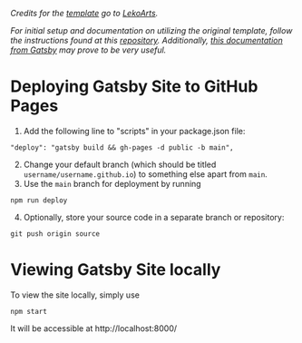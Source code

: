 *Credits for the [template](https://github.com/LekoArts/gatsby-starter-portfolio-cara) go to [LekoArts](https://github.com/LekoArts).*

*For initial setup and documentation on utilizing the original template, follow the instructions found at this [repository](https://github.com/LekoArts/gatsby-starter-portfolio-cara). Additionally, [this documentation from Gatsby](https://www.gatsbyjs.com/docs/how-to/previews-deploys-hosting/how-gatsby-works-with-github-pages/#deploying-to-a-github-pages-subdomain-at-githubio) may prove to be very useful.*

# Deploying Gatsby Site to GitHub Pages
1. Add the following line to "scripts" in your package.json file:
```
"deploy": "gatsby build && gh-pages -d public -b main",
```
2. Change your default branch (which should be titled `username/username.github.io`) to something else apart from `main`.
3. Use the `main` branch for deployment by running
```
npm run deploy
```
4. Optionally, store your source code in a separate branch or repository:
```
git push origin source
```

# Viewing Gatsby Site locally
To view the site locally, simply use
```
npm start
```
It will be accessible at http://localhost:8000/
